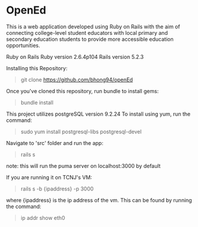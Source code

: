 # OpenEd

This is a web application developed using Ruby on Rails with the aim of connecting college-level student educators with local primary and secondary education students to provide more accessible education opportunities.

Ruby on Rails
Ruby version 2.6.4p104
Rails version 5.2.3

Installing this Repository:
>git clone https://github.com/bhong94/openEd

Once you've cloned this repository, run bundle to install gems:
>bundle install

This project utilizes postgreSQL version 9.2.24
To install using yum, run the command:
>sudo yum install postgresql-libs postgresql-devel

Navigate to 'src' folder and run the app:
>rails s

note: this will run the puma server on localhost:3000 by default

If you are running it on TCNJ's VM:
>rails s -b {ipaddress} -p 3000

where {ipaddress} is the ip address of the vm.
This can be found by running the command:
>ip addr show eth0



